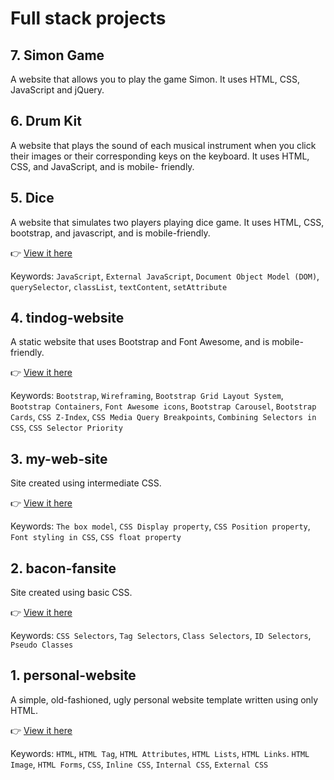 # Full stack projects

## 7. Simon Game 
A website that allows you to play the game Simon. It uses HTML, CSS, JavaScript and jQuery. 

## 6. Drum Kit
A website that plays the sound of each musical instrument when you click their images or their corresponding keys on the keyboard. It uses HTML, CSS, and JavaScript, and is mobile- friendly.

## 5. Dice 
A website that simulates two players playing dice game. It uses HTML, CSS, bootstrap, and javascript, and is mobile-friendly.

👉 [View it here](https://venerable-tanuki-094610.netlify.app/)

Keywords: `JavaScript`, `External JavaScript`, `Document Object Model (DOM)`, `querySelector`, `classList`, `textContent`, `setAttribute`

## 4. tindog-website
A static website that uses Bootstrap and Font Awesome, and is mobile-friendly.

👉 [View it here](https://extraordinary-longma-fe90ac.netlify.app/)

Keywords: `Bootstrap`, `Wireframing`, `Bootstrap Grid Layout System`, `Bootstrap Containers`, `Font Awesome icons`, `Bootstrap Carousel`, `Bootstrap Cards`, `CSS Z-Index`, `CSS Media Query Breakpoints`, `Combining Selectors in CSS`, `CSS Selector Priority`

## 3. my-web-site
Site created using intermediate CSS.

👉 [View it here](https://fantastic-baklava-dfd31e.netlify.app/)

Keywords: `The box model`, `CSS Display property`, `CSS Position property`, `Font styling in CSS`, `CSS float property`

## 2. bacon-fansite
Site created using basic CSS.

👉 [View it here](https://resplendent-hummingbird-42b73b.netlify.app)

Keywords: `CSS Selectors`, `Tag Selectors`, `Class Selectors`, `ID Selectors`, `Pseudo Classes`

## 1. personal-website
A simple, old-fashioned, ugly personal website template written using only HTML.

👉 [View it here](https://lustrous-bubblegum-c80188.netlify.app)

Keywords: `HTML`, `HTML Tag`, `HTML Attributes`, `HTML Lists`, `HTML Links`. `HTML Image`, `HTML Forms`, `CSS`, `Inline CSS`, `Internal CSS`, `External CSS`

